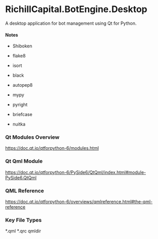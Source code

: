 # RichillCapital.BotEngine.Desktop

A desktop application for bot management using Qt for Python.




#### Notes
- Shiboken

- flake8

- isort
- black
- autopep8

- mypy
- pyright

- briefcase
- nuitka

### Qt Modules Overview
https://doc.qt.io/qtforpython-6/modules.html

### Qt Qml Module
https://doc.qt.io/qtforpython-6/PySide6/QtQml/index.html#module-PySide6.QtQml

### QML Reference
https://doc.qt.io/qtforpython-6/overviews/qmlreference.html#the-qml-reference

### Key File Types
*.qml
*.qrc
qmldir